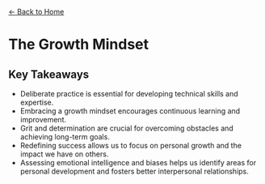 [&leftarrow; Back to Home](../README.md)
# The Growth Mindset 

## Key Takeaways

- Deliberate practice is essential for developing technical skills and expertise.
- Embracing a growth mindset encourages continuous learning and improvement.
- Grit and determination are crucial for overcoming obstacles and achieving long-term goals.
- Redefining success allows us to focus on personal growth and the impact we have on others.
- Assessing emotional intelligence and biases helps us identify areas for personal development and fosters better interpersonal relationships.